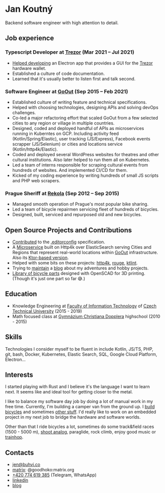 # Jan Koutný
Backend software engineer with high attention to detail.

## Job experience

### Typescript Developer at [Trezor](https://trezor.io/) (Mar 2021 – Jul 2021)
- [Helped developing](https://github.com/trezor/trezor-suite/pulls?q=is%3Apr+author%3Agoodhoko) an Electron app that provides a GUI for the [Trezor](https://trezor.io/) hardware wallet.
- Established a culture of code documentation.
- Learned that it's usually better to listen first and talk second.

### Software Engineer at [GoOut](https://goout.net) (Sep 2015 – Feb 2021)
- Established culture of writing feature and technical specifications.
- Helped with choosing technologies, designing APIs and solving devOps challenges.
- Co-led a major refactoring effort that scaled GoOut from a few selected cities to any region or village in multiple countries.
- Designed, coded and deployed handful of APIs as microservices running in Kuberntes on GCP. Including activity feed (Kotlin/Spring/Elastic), user tracking (JS/Express), Facebook events scrapper (JS/Selenium) or cities and locations service (Kotlin/http4k/Elastic).
- Coded and deployed several WordPress websites for theatres and other cultural institutions. Also later helped to run them all on Kubernetes.
- Led a team of interns responsible for scraping cultural events from hundreds of websites. And implemented CI/CD for them.
- Kicked of my coding experience by writing hundreds of small JS scripts and PHP web scrapers.

### Prague Sheriff at [Rekola](https://www.rekola.cz/) (Sep 2012 – Sep 2015)
- Managed smooth operation of Prague's most popular bike sharing.
- Led a team of bicycle repairmen servicing fleet of hundreds of bicycles.
- Designed, built, serviced and repurposed old and new bicycles.

## Open Source Projects and Contributions
- [Contributed](https://github.com/editorconfig/editorconfig/issues/429) to the [.editorconfig](https://editorconfig.org/) specification.
- A [Microservice](https://gitlab.com/gooutopensource/locations-kt-http4k) built on Http4k over ElasticSearch serving Cities and Regions that represent real-world locations within [GoOut](https://goout.net) infrastructure. Also its [Ktor-based version](https://gitlab.com/gooutopensource/locations-kt-ktor).
- Helped with some bits on these projects: [http4k](https://github.com/http4k/http4k/pulls?q=is%3Apr+author%3Agoodhoko), [rouge](https://github.com/rouge-ruby/rouge/pulls?q=is%3Apr+author%3Agoodhoko), [ktlint](https://github.com/pinterest/ktlint/pulls?q=is%3Apr+author%3Agoodhoko).
- Trying to [maintain](https://github.com/goodhoko/zadnyspech) a [blog](https://zadnyspe.ch/) about my adventures and hobby projects.
- [Library of bicycle parts](https://github.com/goodhoko/bicycle_parts) designed with OpenSCAD for 3D printing. (Though it's just one part so far 😅.)

## Education
- Knowledge Engineering at [Faculty of Information Technology](https://fit.cvut.cz/en) of [Czech Technical University](https://www.cvut.cz/en) (2015 - 2019)
- Math focused class at [Gymnázium Christiana Dopplera](https://gchd.cz/) highschool (2010 - 2015)

## Skills
Technologies I consider myself to be fluent in include Kotlin, JS/TS, PHP, git, bash, Docker, Kubernetes, Elastic Search, SQL, Google Cloud Platform, Electron...

## Interests
I started playing with Rust and I believe it's the language I want to learn next. It seems like and ideal tool for getting closer to the metal.

I like to balance my software day job by doing a lot of manual work in my free time. Currently, I'm building a camper van from the ground up. I [build bicycles](https://zadnyspe.ch/tags/stavba-kol/) and sometimes [other stuff](https://zadnyspe.ch/tags/handwork/). I'd really like to work on an embedded project in my next job to bridge the hardware and software worlds.

Other than that I ride bicycles a lot, sometimes do some track&field races (1500 - 5000 m), [shoot analog](https://photos.app.goo.gl/c7gePUvpRWoE9CCw9), paraglide, rock climb, enjoy good music or [trainhop](https://zadnyspe.ch/tags/nakladni-vlaky/).

## Contacts
- [jen@buhvi.co](mailto:jen@buhvi.co)
- [matrix](https://matrix.org/): @goodhoko:matrix.org
- [+420 774 619 385](tel:+420774619385) (Telegram, WhatsApp)
- [linkedin](https://www.linkedin.com/in/jankoutny/)
- [blog](https://zadnyspe.ch)
